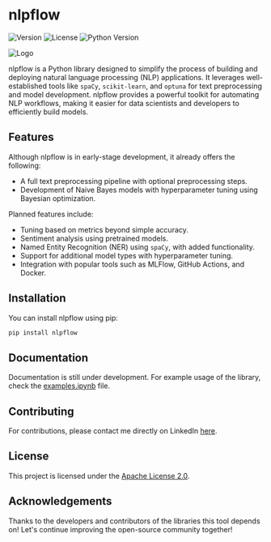 # nlpflow

![Version](https://img.shields.io/badge/version-0.0.4-blue)
![License](https://img.shields.io/badge/license-Apache%202.0-blue)
![Python Version](https://img.shields.io/badge/python-3.11%2B-blue)

![Logo](assets/NLPFlow-logo.jpg)

nlpflow is a Python library designed to simplify the process of building and deploying natural language processing (NLP) applications. It leverages well-established tools like `spaCy`, `scikit-learn`, and `optuna` for text preprocessing and model development. nlpflow provides a powerful toolkit for automating NLP workflows, making it easier for data scientists and developers to efficiently build models.

## Features

Although nlpflow is in early-stage development, it already offers the following:

- A full text preprocessing pipeline with optional preprocessing steps.
- Development of Naive Bayes models with hyperparameter tuning using Bayesian optimization.

Planned features include:

- Tuning based on metrics beyond simple accuracy.
- Sentiment analysis using pretrained models.
- Named Entity Recognition (NER) using `spaCy`, with added functionality.
- Support for additional model types with hyperparameter tuning.
- Integration with popular tools such as MLFlow, GitHub Actions, and Docker.

## Installation

You can install nlpflow using pip:

```bash
pip install nlpflow
```

## Documentation
Documentation is still under development. For example usage of the library, check the [examples.ipynb](https://github.com/GiannopoulosK/nlpflow/blob/main/examples.ipynb) file.

## Contributing
For contributions, please contact me directly on LinkedIn [here](https://www.linkedin.com/in/kongiannopoulos/).

## License
This project is licensed under the [Apache License 2.0](https://github.com/GiannopoulosK/nlpflow/blob/main/LICENSE).

## Acknowledgements
Thanks to the developers and contributors of the libraries this tool depends on! Let's continue improving the open-source community together!